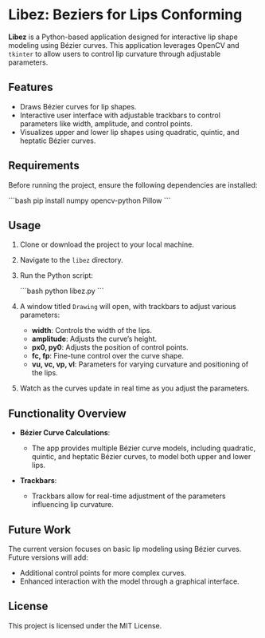 
# **Libez: Beziers for Lips Conforming**

**Libez** is a Python-based application designed for interactive lip shape modeling using Bézier curves. This application leverages OpenCV and `tkinter` to allow users to control lip curvature through adjustable parameters.

## **Features**

- Draws Bézier curves for lip shapes.
- Interactive user interface with adjustable trackbars to control parameters like width, amplitude, and control points.
- Visualizes upper and lower lip shapes using quadratic, quintic, and heptatic Bézier curves.

## **Requirements**

Before running the project, ensure the following dependencies are installed:

\`\`\`bash
pip install numpy opencv-python Pillow
\`\`\`

## **Usage**

1. Clone or download the project to your local machine.
2. Navigate to the `libez` directory.
3. Run the Python script:

    \`\`\`bash
    python libez.py
    \`\`\`

4. A window titled `Drawing` will open, with trackbars to adjust various parameters:
   - **width**: Controls the width of the lips.
   - **amplitude**: Adjusts the curve’s height.
   - **px0, py0**: Adjusts the position of control points.
   - **fc, fp**: Fine-tune control over the curve shape.
   - **vu, vc, vp, vl**: Parameters for varying curvature and positioning of the lips.

5. Watch as the curves update in real time as you adjust the parameters.

## **Functionality Overview**

- **Bézier Curve Calculations**:
  - The app provides multiple Bézier curve models, including quadratic, quintic, and heptatic Bézier curves, to model both upper and lower lips.
  
- **Trackbars**:
  - Trackbars allow for real-time adjustment of the parameters influencing lip curvature.

## **Future Work**

The current version focuses on basic lip modeling using Bézier curves. Future versions will add:
- Additional control points for more complex curves.
- Enhanced interaction with the model through a graphical interface.

## **License**

This project is licensed under the MIT License.
